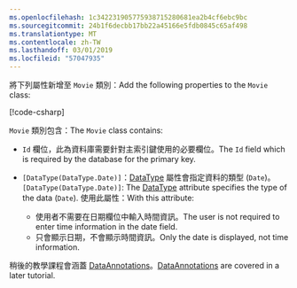 ```yaml
---
ms.openlocfilehash: 1c342231905775938715280681ea2b4cf6ebc9bc
ms.sourcegitcommit: 24b1f6decbb17bb22a45166e5fdb0845c65af498
ms.translationtype: MT
ms.contentlocale: zh-TW
ms.lasthandoff: 03/01/2019
ms.locfileid: "57047935"
---
```

<span data-ttu-id="6e1e0-101">將下列屬性新增至 `Movie` 類別：</span><span class="sxs-lookup"><span data-stu-id="6e1e0-101">Add the following properties to the `Movie` class:</span></span>

[!code-csharp[](~/tutorials/first-mvc-app/start-mvc/sample/MvcMovie22/Models/Movie.cs?name=snippet1)]

<span data-ttu-id="6e1e0-102">`Movie` 類別包含：</span><span class="sxs-lookup"><span data-stu-id="6e1e0-102">The `Movie` class contains:</span></span>

* <span data-ttu-id="6e1e0-103">`Id` 欄位，此為資料庫需要針對主索引鍵使用的必要欄位。</span><span class="sxs-lookup"><span data-stu-id="6e1e0-103">The `Id` field which is required by the database for the primary key.</span></span>
* <span data-ttu-id="6e1e0-104">`[DataType(DataType.Date)]`：[DataType](/dotnet/api/microsoft.aspnetcore.mvc.dataannotations.internal.datatypeattributeadapter) 屬性會指定資料的類型 (`Date`)。</span><span class="sxs-lookup"><span data-stu-id="6e1e0-104">`[DataType(DataType.Date)]`:  The [DataType](/dotnet/api/microsoft.aspnetcore.mvc.dataannotations.internal.datatypeattributeadapter) attribute specifies the type of the data (`Date`).</span></span> <span data-ttu-id="6e1e0-105">使用此屬性：</span><span class="sxs-lookup"><span data-stu-id="6e1e0-105">With this attribute:</span></span>

  * <span data-ttu-id="6e1e0-106">使用者不需要在日期欄位中輸入時間資訊。</span><span class="sxs-lookup"><span data-stu-id="6e1e0-106">The user is not required to enter time information in the date field.</span></span>
  * <span data-ttu-id="6e1e0-107">只會顯示日期，不會顯示時間資訊。</span><span class="sxs-lookup"><span data-stu-id="6e1e0-107">Only the date is displayed, not time information.</span></span>

<span data-ttu-id="6e1e0-108">稍後的教學課程會涵蓋 [DataAnnotations](/dotnet/api/system.componentmodel.dataannotations)。</span><span class="sxs-lookup"><span data-stu-id="6e1e0-108">[DataAnnotations](/dotnet/api/system.componentmodel.dataannotations) are covered in a later tutorial.</span></span>